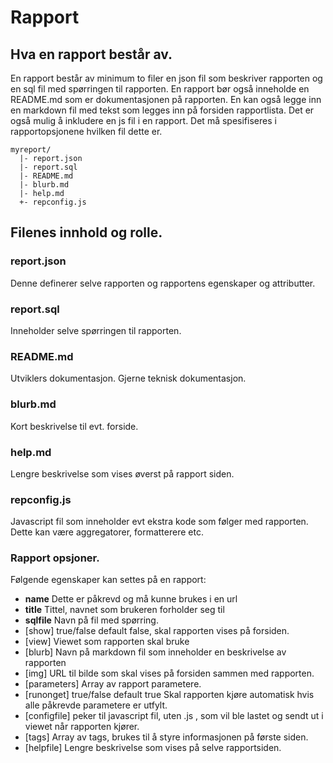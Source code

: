 # Rapport

## Hva en rapport består av.

En rapport består av minimum to filer en json fil som beskriver rapporten og en sql fil med spørringen til rapporten. En rapport bør også inneholde en README.md som er dokumentasjonen på rapporten. En kan også legge inn en markdown fil med tekst som legges inn på forsiden rapportlista. Det er også mulig å inkludere en js fil i en rapport. Det må spesifiseres i rapportopsjonene hvilken fil dette er. 

```
myreport/
  |- report.json
  |- report.sql
  |- README.md
  |- blurb.md
  |- help.md
  +- repconfig.js
```
## Filenes innhold og rolle.

### report.json
Denne definerer selve rapporten og rapportens egenskaper og attributter.

### report.sql
Inneholder selve spørringen til rapporten.

### README.md 
Utviklers dokumentasjon. Gjerne teknisk dokumentasjon.

### blurb.md
Kort beskrivelse til evt. forside.

### help.md
Lengre beskrivelse som vises øverst på rapport siden.

### repconfig.js
Javascript fil som inneholder evt ekstra kode som følger med rapporten. Dette kan være aggregatorer, formatterere etc.


### Rapport opsjoner.
Følgende egenskaper kan settes på en rapport:
 - **name** Dette er påkrevd og må kunne brukes i en url
 - **title** Tittel, navnet som brukeren forholder seg til
 - **sqlfile** Navn på fil med spørring.
 - [show] true/false default false, skal rapporten vises på forsiden.
 - [view] Viewet som rapporten skal bruke
 - [blurb] Navn på markdown fil som inneholder en beskrivelse av rapporten
 - [img] URL til bilde som skal vises på forsiden sammen med rapporten.
 - [parameters] Array av rapport parametere.
 - [runonget] true/false default true Skal rapporten kjøre automatisk hvis alle påkrevde parametere er utfylt.
 - [configfile] peker til javascript fil, uten .js , som vil ble lastet og sendt ut i viewet når rapporten kjører.
 - [tags] Array av tags, brukes til å styre informasjonen på første siden.
 - [helpfile] Lengre beskrivelse som vises på selve rapportsiden.




